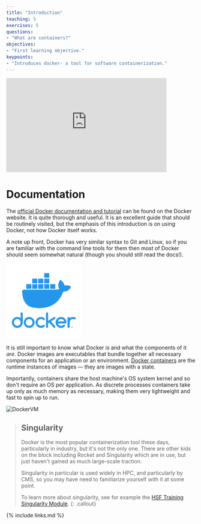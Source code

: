 ```yaml
---
title: "Introduction"
teaching: 5
exercises: 5
questions:
- "What are containers?"
objectives:
- "First learning objective."
keypoints:
- "Introduces docker- a tool for software containerization."
---
```

<iframe width="427" height="251" src="https://www.youtube.com/embed/Qr42pEtio-Q?list=PLKZ9c4ONm-VnqD5oN2_8tXO0Yb1H_s0sj" frameborder="0" allow="accelerometer; autoplay; encrypted-media; gyroscope; picture-in-picture" allowfullscreen></iframe>

# Documentation

The [official Docker documentation and tutorial][docker-tutorial] can be found on the
Docker website.
It is quite thorough and useful.
It is an excellent guide that should be routinely visited, but the emphasis of this
introduction is on using Docker, not how Docker itself works.

A note up front, Docker has very similar syntax to Git and Linux, so if you are familiar
with the command line tools for them then most of Docker should seem somewhat natural
(though you should still read the docs!).

<img src="../fig/Docker_logo.png" width="200" alt="Docker logo" />

It is still important to know what Docker _is_ and what the components of it _are_.
Docker images are executables that bundle together all necessary components for an
application or an environment.
[Docker containers][docker-containers] are the runtime instances of images &mdash; they
are images with a state.

Importantly, containers share the host machine's OS system kernel and so don't require an
OS per application.
As discrete processes containers take up only as much memory as necessary, making them
very lightweight and fast to spin up to run.

<img src="../fig/DockerVM.png" alt="DockerVM" style="width:800px">

> ## Singularity
> Docker is the most popular containerization tool these days, particularly in industry, but it's not the only one. There are other kids on the block including Rocket and Singularity which are in use, but just haven't gained as much large-scale traction.
>
> Singularity in particular is used widely in HPC, and particularly by CMS, so you may have need to familiarize yourself with it at some point.
>
> To learn more about singularity, see for example the [HSF Training Singularity Module](https://hsf-training.github.io/hsf-training-singularity-webpage/).
{: .callout}

[docker-tutorial]: https://docs.docker.com/get-started
[docker-containers]: https://www.docker.com/resources/what-container

{% include links.md %}
